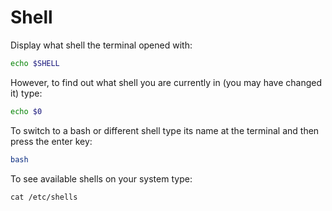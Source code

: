 # Shell

Display what shell the terminal opened with:

```sh
echo $SHELL
```

However, to find out what shell you are currently in (you may have changed it) type:

```sh
echo $0
```

To switch to a bash or different shell type its name at the terminal and then press the enter key:

```sh
bash
```

To see available shells on your system type:

```console
cat /etc/shells
```
